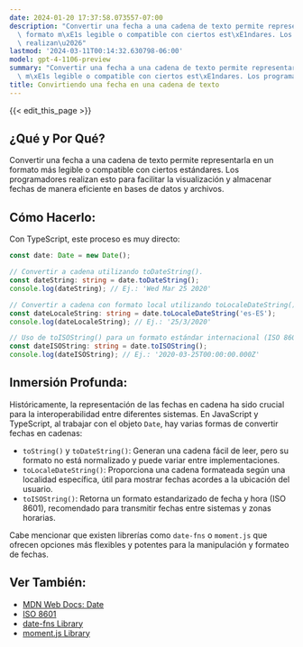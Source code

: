 ```yaml
---
date: 2024-01-20 17:37:58.073557-07:00
description: "Convertir una fecha a una cadena de texto permite representarla en un\
  \ formato m\xE1s legible o compatible con ciertos est\xE1ndares. Los programadores\
  \ realizan\u2026"
lastmod: '2024-03-11T00:14:32.630798-06:00'
model: gpt-4-1106-preview
summary: "Convertir una fecha a una cadena de texto permite representarla en un formato\
  \ m\xE1s legible o compatible con ciertos est\xE1ndares. Los programadores realizan\u2026"
title: Convirtiendo una fecha en una cadena de texto
---
```


{{< edit_this_page >}}

## ¿Qué y Por Qué?

Convertir una fecha a una cadena de texto permite representarla en un formato más legible o compatible con ciertos estándares. Los programadores realizan esto para facilitar la visualización y almacenar fechas de manera eficiente en bases de datos y archivos.

## Cómo Hacerlo:

Con TypeScript, este proceso es muy directo:

```typescript
const date: Date = new Date();

// Convertir a cadena utilizando toDateString().
const dateString: string = date.toDateString();
console.log(dateString); // Ej.: 'Wed Mar 25 2020'

// Convertir a cadena con formato local utilizando toLocaleDateString()
const dateLocaleString: string = date.toLocaleDateString('es-ES');
console.log(dateLocaleString); // Ej.: '25/3/2020'

// Uso de toISOString() para un formato estándar internacional (ISO 8601)
const dateISOString: string = date.toISOString();
console.log(dateISOString); // Ej.: '2020-03-25T00:00:00.000Z'
```

## Inmersión Profunda:

Históricamente, la representación de las fechas en cadena ha sido crucial para la interoperabilidad entre diferentes sistemas. En JavaScript y TypeScript, al trabajar con el objeto `Date`, hay varias formas de convertir fechas en cadenas:

- `toString()` y `toDateString()`: Generan una cadena fácil de leer, pero su formato no está normalizado y puede variar entre implementaciones.
- `toLocaleDateString()`: Proporciona una cadena formateada según una localidad específica, útil para mostrar fechas acordes a la ubicación del usuario.
- `toISOString()`: Retorna un formato estandarizado de fecha y hora (ISO 8601), recomendado para transmitir fechas entre sistemas y zonas horarias.

Cabe mencionar que existen librerías como `date-fns` o `moment.js` que ofrecen opciones más flexibles y potentes para la manipulación y formateo de fechas.

## Ver También:

- [MDN Web Docs: Date](https://developer.mozilla.org/es/docs/Web/JavaScript/Reference/Global_Objects/Date)
- [ISO 8601](https://www.iso.org/iso-8601-date-and-time-format.html)
- [date-fns Library](https://date-fns.org/)
- [moment.js Library](https://momentjs.com/)
